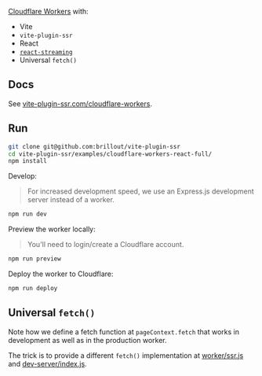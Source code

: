 [Cloudflare Workers](https://workers.cloudflare.com/) with:
 - Vite
 - `vite-plugin-ssr`
 - React
 - [`react-streaming`](https://github.com/brillout/react-streaming)
 - Universal `fetch()`


## Docs

See [vite-plugin-ssr.com/cloudflare-workers](https://vite-plugin-ssr.com/cloudflare-workers).


## Run

```bash
git clone git@github.com:brillout/vite-plugin-ssr
cd vite-plugin-ssr/examples/cloudflare-workers-react-full/
npm install
```

Develop:

> For increased development speed, we use an Express.js development server instead of a worker.

```bash
npm run dev
```

Preview the worker locally:

> You'll need to login/create a Cloudflare account.

```bash
npm run preview
```

Deploy the worker to Cloudflare:
```bash
npm run deploy
```


## Universal `fetch()`

Note how we define a fetch function at `pageContext.fetch` that works in development as well as in the production worker.

The trick is to provide a different `fetch()` implementation at [worker/ssr.js](worker/ssr.ts) and [dev-server/index.js](dev-server/index.js).
